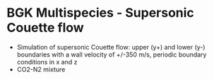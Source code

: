 # BGK Multispecies - Supersonic Couette flow
* Simulation of supersonic Couette flow: upper (y+) and lower (y-) boundaries with a wall velocity of +/-350 m/s, periodic boundary conditions in x and z
* CO2-N2 mixture
